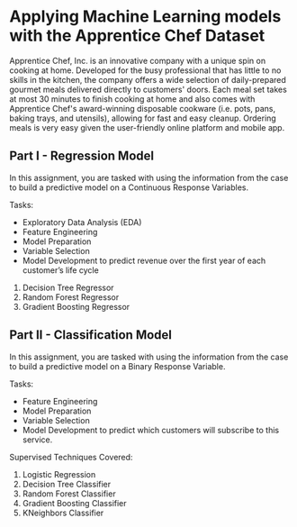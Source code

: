 # Applying Machine Learning models with the Apprentice Chef Dataset
Apprentice Chef, Inc. is an innovative company with a unique spin on cooking at home. Developed for the busy professional that has little to no skills in the kitchen, the company offers a wide selection of daily-prepared gourmet meals delivered directly to customers' doors. Each meal set takes at most 30 minutes to finish cooking at home and also comes with Apprentice Chef's award-winning disposable cookware (i.e. pots, pans, baking trays, and utensils), allowing for fast and easy cleanup. Ordering meals is very easy given the user-friendly online platform and mobile app.


## Part I - Regression Model
In this assignment, you are tasked with using the information from the case to build a predictive model on a Continuous Response Variables. 

Tasks:
* Exploratory Data Analysis (EDA)
* Feature Engineering 
* Model Preparation
* Variable Selection
* Model Development to predict revenue over the first year of each customer’s life cycle

1. Decision Tree Regressor    
2. Random Forest Regressor    
3. Gradient Boosting Regressor

## Part II - Classification Model 
In this assignment, you are tasked with using the information from the case to build a predictive model on a Binary Response Variable.

Tasks: 
* Feature Engineering 
* Model Preparation
* Variable Selection
* Model Development to predict which customers will subscribe to this service.

Supervised Techniques Covered:
1. Logistic Regression
2. Decision Tree Classifier
3. Random Forest Classifier
4. Gradient Boosting Classifier
5. KNeighbors Classifier
